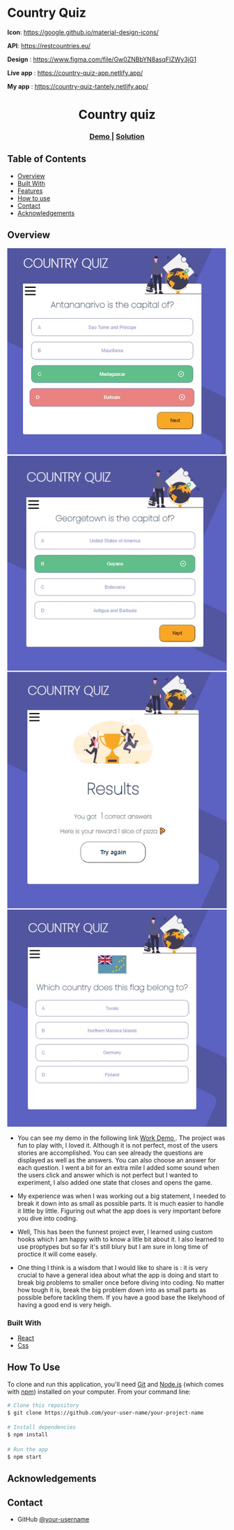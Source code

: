 # Country Quiz

**Icon**: https://google.github.io/material-design-icons/

**API**: https://restcountries.eu/

**Design** : https://www.figma.com/file/Gw0ZNBbYN8asqFlZWy3jG1

**Live app** : https://country-quiz-app.netlify.app/

**My app** : https://country-quiz-tantely.netlify.app/

<h1 align="center">Country quiz</h1>

<div align="center">
  <h3>
    <a href="https://country-quiz-tantely.netlify.app/">
      Demo
    </a>
    <span> | </span>
    <a href="https://github.com/starjardin/country-quiz">
      Solution
    </a>
  </h3>
</div>

<!-- TABLE OF CONTENTS -->

## Table of Contents

-   [Overview](#overview)
-   [Built With](#built-with)
-   [Features](#features)
-   [How to use](#how-to-use)
-   [Contact](#contact)
-   [Acknowledgements](#acknowledgements)

<!-- OVERVIEW -->

## Overview

![screenshot](./assets/quiz.jpg)
![screenshot](./assets/country.jpg)
![screenshot](./assets/tryagain.jpg)
![screenshot](./assets/flag.jpg)


-   You can see my demo in the following link 
    <a href="https://country-quiz-tantely.netlify.app/">
      Work Demo
    </a>. The project was fun to play with, I loved it. Although it is not perfect, most of the users stories are accomplished. You can see already the questions are displayed as well as the answers. You can also choose an answer for each question. I went a bit for an extra mile I added some sound when the users click and answer which is not perfect but I wanted to experiment, I also added one state that closes and opens the game.

-   My experience was when I was working out a big statement, I needed to break it down into as small as possible parts. It is much easier to handle it little by little. Figuring out what the app does is very important before you dive into coding.

-   Well, This has been the funnest project ever, I learned using custom hooks which I am happy with to know a litle bit about it. I also learned to use proptypes but so far it's still blury but I am sure in long time of proctice it will come easely.

-   One thing I think is a wisdom that I would like to share is : it is very crucial to have a general idea about what the app is doing and start to break big problems to smaller once before diving into coding. No matter how tough it is, break the big problem down into as small parts as possible before tackling them. If you have a good base the likelyhood of having a good end is very heigh.

### Built With


-   [React](https://reactjs.org/)
-   [Css](https://css.org/)

## How To Use

<!-- Example: -->

To clone and run this application, you'll need [Git](https://git-scm.com) and [Node.js](https://nodejs.org/en/download/) (which comes with [npm](http://npmjs.com)) installed on your computer. From your command line:

```bash
# Clone this repository
$ git clone https://github.com/your-user-name/your-project-name

# Install dependencies
$ npm install

# Run the app
$ npm start
```

## Acknowledgements

<!-- This section should list any articles or add-ons/plugins that helps you to complete the project. This is optional but it will help you in the future. For example: -->

## Contact

-   GitHub [@your-username](https://github.com/starjardin)
